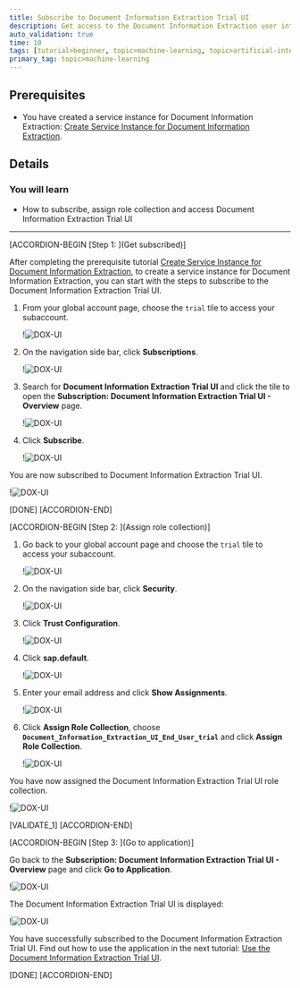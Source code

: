 ```yaml
---
title: Subscribe to Document Information Extraction Trial UI
description: Get access to the Document Information Extraction user interface application, using the SAP Cloud Platform trial cockpit.
auto_validation: true
time: 10
tags: [tutorial>beginner, topic>machine-learning, topic>artificial-intelligence, topic>cloud, products>sap-cloud-platform, products>sap-ai-business-services, products>document-information-extraction]
primary_tag: topic>machine-learning
---
```


## Prerequisites
- You have created a service instance for Document Information Extraction: [Create Service Instance for Document Information Extraction](cp-aibus-dox-service-instance).

## Details
### You will learn
  - How to subscribe, assign role collection and access Document Information Extraction Trial UI

---

[ACCORDION-BEGIN [Step 1: ](Get subscribed)]

After completing the prerequisite tutorial [Create Service Instance for Document Information Extraction](cp-aibus-dox-service-instance), to create a service instance for Document Information Extraction, you can start with the steps to subscribe to the Document Information Extraction Trial UI.

1. From your global account page, choose the `trial` tile to access your subaccount.

    !![DOX-UI](enter-trial-account.png)


2. On the navigation side bar, click **Subscriptions**.

    !![DOX-UI](subscriptions.png)


3. Search for **Document Information Extraction Trial UI** and click the tile to open the **Subscription: Document Information Extraction Trial UI - Overview** page.

    !![DOX-UI](tile.png)


4. Click **Subscribe**.

    !![DOX-UI](subscribe.png)


You are now subscribed to Document Information Extraction Trial UI.

!![DOX-UI](subscribed.png)

[DONE]
[ACCORDION-END]


[ACCORDION-BEGIN [Step 2: ](Assign role collection)]

1. Go back to your global account page and choose the `trial` tile to access your subaccount.

    !![DOX-UI](enter-trial-account.png)


2. On the navigation side bar, click **Security**.

    !![DOX-UI](security.png)


3. Click **Trust Configuration**.

    !![DOX-UI](trust-config.png)


4. Click **sap.default**.

    !![DOX-UI](default.png)


5. Enter your email address and click **Show Assignments**.

    !![DOX-UI](show-assigments.png)


6. Click **Assign Role Collection**, choose **`Document_Information_Extraction_UI_End_User_trial`** and click **Assign Role Collection**.

    !![DOX-UI](role-collection.png)


You have now assigned the Document Information Extraction Trial UI role collection.

!![DOX-UI](role-collection_done.png)

[VALIDATE_1]
[ACCORDION-END]


[ACCORDION-BEGIN [Step 3: ](Go to application)]

Go back to the **Subscription: Document Information Extraction Trial UI - Overview** page and click **Go to Application**.

!![DOX-UI](go-to-app.png)

The Document Information Extraction Trial UI is displayed:

!![DOX-UI](app.png)

You have successfully subscribed to the Document Information Extraction Trial UI. Find out how to use the application in the next tutorial: [Use the Document Information Extraction Trial UI](cp-aibus-dox-ui).

[DONE]
[ACCORDION-END]
